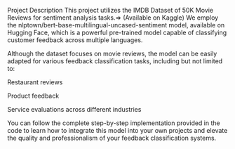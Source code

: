 Project Description
This project utilizes the IMDB Dataset of 50K Movie Reviews for sentiment analysis tasks.=> (Available on Kaggle)
We employ the nlptown/bert-base-multilingual-uncased-sentiment model, available on Hugging Face, which is a powerful pre-trained model capable of classifying customer feedback across multiple languages.

Although the dataset focuses on movie reviews, the model can be easily adapted for various feedback classification tasks, including but not limited to:

Restaurant reviews

Product feedback

Service evaluations across different industries

You can follow the complete step-by-step implementation provided in the code to learn how to integrate this model into your own projects and elevate the quality and professionalism of your feedback classification systems.

